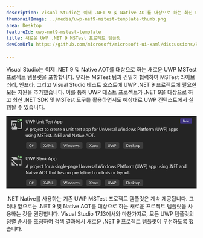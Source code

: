 ```yaml
---
description: Visual Studio는 이제 .NET 9 및 Native AOT를 대상으로 하는 최신 UWP MSTest 프로젝트 템플릿을 포함합니다.
thumbnailImage: ../media/uwp-net9-mstest-template-thumb.png
area: Desktop
featureId: uwp-net9-mstest-template
title: 새로운 UWP .NET 9 MSTest 프로젝트 템플릿
devComUrl: https://github.com/microsoft/microsoft-ui-xaml/discussions/9983

---
```



Visual Studio는 이제 .NET 9 및 Native AOT를 대상으로 하는 새로운 UWP MSTest 프로젝트 템플릿을 포함합니다. 우리는 MSTest 팀과 긴밀히 협력하여 MSTest 라이브러리, 인프라, 그리고 Visual Studio 테스트 호스트에 UWP .NET 9 프로젝트에 필요한 모든 지원을 추가했습니다. 이를 통해 UWP 테스트 프로젝트가 .NET 9을 대상으로 하고 최신 .NET SDK 및 MSTest 도구를 활용하면서도 예상대로 UWP 컨텍스트에서 실행될 수 있습니다.

![UWP .NET 9 MSTest 프로젝트 템플릿](../media/uwp-net9-mstest-template.png)

.NET Native를 사용하는 기존 UWP MSTest 프로젝트 템플릿은 계속 제공됩니다. 그러나 앞으로는 .NET 9 및 Native AOT를 대상으로 하는 새로운 프로젝트 템플릿을 사용하는 것을 권장합니다. Visual Studio 17.13에서와 마찬가지로, 모든 UWP 템플릿의 정렬 순서를 조정하여 검색 결과에서 새로운 .NET 9 프로젝트 템플릿이 우선하도록 했습니다.
